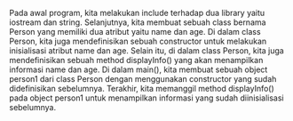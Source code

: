 Pada awal program, kita melakukan include terhadap dua library yaitu iostream dan string.
Selanjutnya, kita membuat sebuah class bernama Person yang memiliki dua atribut yaitu name dan age.
Di dalam class Person, kita juga mendefinisikan sebuah constructor untuk melakukan inisialisasi atribut name dan age.
Selain itu, di dalam class Person, kita juga mendefinisikan sebuah method displayInfo() yang akan menampilkan informasi name dan age.
Di dalam main(), kita membuat sebuah object person1 dari class Person dengan menggunakan constructor yang sudah didefinisikan sebelumnya.
Terakhir, kita memanggil method displayInfo() pada object person1 untuk menampilkan informasi yang sudah diinisialisasi sebelumnya.
